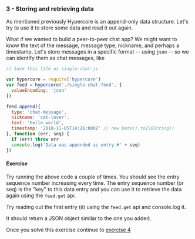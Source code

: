### 3 - Storing and retrieving data

As mentioned previously Hypercore is an append-only data structure. Let's try to use it to store some data and read it out again.

What if we wanted to build a peer-to-peer chat app? We might want to know the text of the message, message type, nickname, and perhaps a timestamp. Let's store messages in a specific format -- using `json` -- so we can identify them as chat messages, like

```js
// Save this file as single-chat.js

var hypercore = require('hypercore')
var feed = hypercore('./single-chat-feed', {
  valueEncoding: 'json'
})

feed.append({ 
  type: 'chat-message',
  nickname: 'cat-lover',
  text: 'hello world', 
  timestamp: '2018-11-05T14:26:000Z' // new Date().toISOString()
}, function (err, seq) {
  if (err) throw err
  console.log('Data was appended as entry #' + seq)
})
```

#### Exercise

Try running the above code a couple of times. You should see the entry sequence number increasing every time. The entry sequence number (or seq) is the "key" to this data entry and you can use it to retrieve the data again using the `feed.get` api.

Try reading out the first entry (`0`) using the `feed.get` api and console.log it.

It should return a JSON object similar to the one you added.

Once you solve this exercise continue to [exercise 4](04.html)
